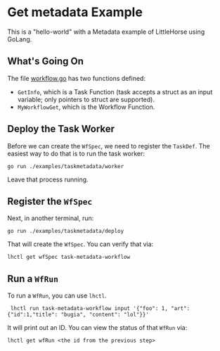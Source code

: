 # Get metadata Example

This is a "hello-world" with a Metadata example of LittleHorse using GoLang.

## What's Going On

The file [workflow.go](./workflow.go) has two functions defined:

- `GetInfo`, which is a Task Function (task accepts a struct as an input variable; only pointers to struct are supported).
- `MyWorkflowGet`, which is the Workflow Function.

## Deploy the Task Worker

Before we can create the `WfSpec`, we need to register the `TaskDef`. The easiest way to do that is to run the task worker:

```
go run ./examples/taskmetadata/worker
```

Leave that process running.

## Register the `WfSpec`

Next, in another terminal, run:

```
go run ./examples/taskmetadata/deploy
```

That will create the `WfSpec`. You can verify that via:

```
lhctl get wfSpec task-metadata-workflow
```

## Run a `WfRun`

To run a `WfRun`, you can use `lhctl`.

```
 lhctl run task-metadata-workflow input '{"foo": 1, "art":{"id":1,"title": "bugia", "content": "lol"}}'
```

It will print out an ID. You can view the status of that `WfRun` via:

```
lhctl get wfRun <the id from the previous step>
```
